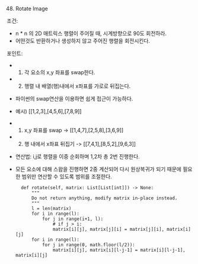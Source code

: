 48. Rotate Image

조건:
- n * n 의 2D 매트릭스 행렬이 주어질 때, 시계방향으로 90도 회전하라.
- 어떤것도 반환하거나 생성하지 않고 주어진 행렬을 회전시킨다.

포인트:
- 1. 각 요소의 x,y 좌표를 swap한다.
- 2. 행렬 내 배열(행)내에서 x좌표를 가로로 뒤집는다.
- 파이썬의 swap연산을 이용하면 쉽게 접근이 가능하다.
- 예시) [[1,2,3],[4,5,6],[7,8,9]]
- 1. x,y 좌표를 swap -> [[1,4,7],[2,5,8],[3,6,9]]
- 2. 행 내에서 x좌표 뒤집기 -> [[7,4,1],[8,5,2],[9,6,3]]
- 연산법: i,j로 행렬을 이중 순회하며 1,2차 총 2번 진행한다.
- 모든 요소에 대해 스왑을 진행하면 2중 계산되어 다시 원상복귀가 되기 때문에 필요한 범위만 연산할 수 있도록 범위를 조절한다.

        def rotate(self, matrix: List[List[int]]) -> None:
            """
            Do not return anything, modify matrix in-place instead.
            """
            l = len(matrix)
            for i in range(l):
                for j in range(i+1, l):
                    # if j > i:
                    matrix[i][j], matrix[j][i] = matrix[j][i], matrix[i][j]
            for i in range(l):
                for j in range(0, math.floor(l/2)):
                    matrix[i][j], matrix[i][l-j-1] = matrix[i][l-j-1], matrix[i][j]
